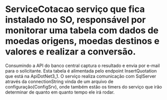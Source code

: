 # ServiceCotacao serviço que fica instalado no SO, responsável por monitorar uma tabela com dados de moedas origens, moedas destinos e valores e realizar a conversão.
Consumindo a API do banco central captura o resultado e envia por e-mail para o solicitante. 
Esta tabela é alimentada pelo endpoint InsertQuotation que está na ApiDotNet3_1.
O serviço realiza comunicação com SqlServer através da connectionString vinda de um arquivo de configuração(ConfigSrv), onde também estão
os timers do serviço que irão determinar de quanto em quanto tempo ele irá rodar. 
